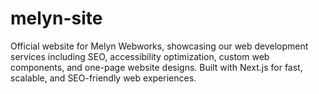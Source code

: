 # melyn-site
Official website for Melyn Webworks, showcasing our web development services including SEO, accessibility optimization, custom web components, and one-page website designs. Built with Next.js for fast, scalable, and SEO-friendly web experiences.
